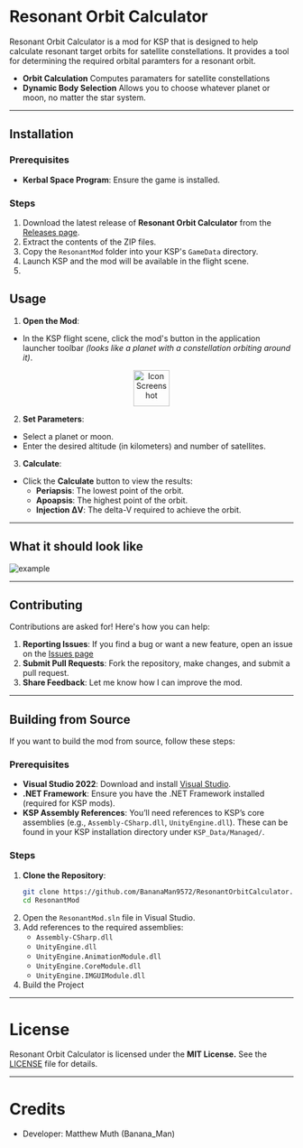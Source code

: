# Resonant Orbit Calculator

Resonant Orbit Calculator is a mod for KSP that is designed to help calculate resonant target orbits for satellite constellations. It provides a tool for determining the required orbital paramters for a resonant orbit.

- **Orbit Calculation** Computes paramaters for satellite constellations
- **Dynamic Body Selection** Allows you to choose whatever planet or moon, no matter the star system.

---

## Installation

### Prerequisites
- **Kerbal Space Program**: Ensure the game is installed.

### Steps
1. Download the latest release of **Resonant Orbit Calculator** from the [Releases page](https://github.com/BananaMan9572/ResonantOrbitCalculator/releases).
2. Extract the contents of the ZIP files.
3. Copy the `ResonantMod` folder into your KSP's `GameData` directory.
4. Launch KSP and the mod will be available in the flight scene.
5. 
## Usage
1. **Open the Mod**:
- In the KSP flight scene, click the mod's button in the application launcher toolbar *(looks like a planet with a constellation orbiting around it)*.


<div align="center">
  <img src="https://github.com/user-attachments/assets/87614a2b-8aca-42e2-bd34-c55e6171c9ce" alt="Icon Screenshot" width="64">
</div>


2. **Set Parameters**:
- Select a planet or moon.
- Enter the desired altitude (in kilometers) and number of satellites.

3. **Calculate**:
- Click the **Calculate** button to view the results:
  - **Periapsis**: The lowest point of the orbit.
  - **Apoapsis**: The highest point of the orbit.
  - **Injection ΔV**: The delta-V required to achieve the orbit.

---

## What it should look like

![example](https://github.com/user-attachments/assets/04335942-e753-4f72-a3c7-308dab594118)

---

## Contributing
Contributions are asked for! Here's how you can help:
1. **Reporting Issues**: If you find a bug or want a new feature, open an issue on the [Issues page](https://github.com/BananaMan9572/ResonantOrbitCalculator/issues)
2. **Submit Pull Requests**: Fork the repository, make changes, and submit a pull request.
3. **Share Feedback**: Let me know how I can improve the mod.

---

## Building from Source

If you want to build the mod from source, follow these steps:

### Prerequisites
- **Visual Studio 2022**: Download and install [Visual Studio](https://visualstudio.microsoft.com/).
- **.NET Framework**: Ensure you have the .NET Framework installed (required for KSP mods).
- **KSP Assembly References**: You’ll need references to KSP’s core assemblies (e.g., `Assembly-CSharp.dll`, `UnityEngine.dll`). These can be found in your KSP installation directory under `KSP_Data/Managed/`.

### Steps
1. **Clone the Repository**:
   ```bash
   git clone https://github.com/BananaMan9572/ResonantOrbitCalculator.git
   cd ResonantMod
   ```
2. Open the `ResonantMod.sln` file in Visual Studio.
3. Add references to the required assemblies:
   - `Assembly-CSharp.dll`
   - `UnityEngine.dll`
   - `UnityEngine.AnimationModule.dll`
   - `UnityEngine.CoreModule.dll`
   - `UnityEngine.IMGUIModule.dll`
4. Build the Project

--- 

# License
Resonant Orbit Calculator is licensed under the **MIT License.** See the [LICENSE](https://github.com/BananaMan9572/ResonantOrbitCalculator/blob/master/LICENSE.txt) file for details.

---

# Credits

- Developer: Matthew Muth (Banana_Man)


